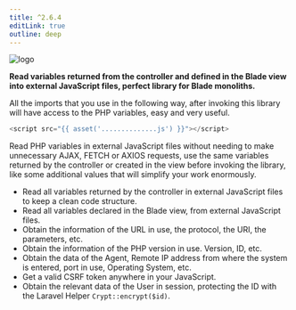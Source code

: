 ```yaml
---
title: ^2.6.4
editLink: true
outline: deep
---
```


![logo](https://user-images.githubusercontent.com/91748598/236917119-68ae265f-56b4-433e-a0f4-4379c2e93e99.png)

**Read variables returned from the controller and defined in the Blade view into external JavaScript files, perfect library for Blade monoliths.**

All the imports that you use in the following way, after invoking this library will have access to the PHP variables, easy and very useful.

```javascript
<script src="{{ asset('..............js') }}"></script>
```

Read PHP variables in external JavaScript files without needing to make unnecessary AJAX, FETCH or AXIOS requests, use the same variables returned by the controller or created in the view before invoking the library, like some additional values that will simplify your work enormously.

- Read all variables returned by the controller in external JavaScript files to keep a clean code structure.
- Read all variables declared in the Blade view, from external JavaScript files.
- Obtain the information of the URL in use, the protocol, the URI, the parameters, etc.
- Obtain the information of the PHP version in use. Version, ID, etc.
- Obtain the data of the Agent, Remote IP address from where the system is entered, port in use, Operating System, etc.
- Get a valid CSRF token anywhere in your JavaScript.
- Obtain the relevant data of the User in session, protecting the ID with the Laravel Helper `Crypt::encrypt($id)`.
